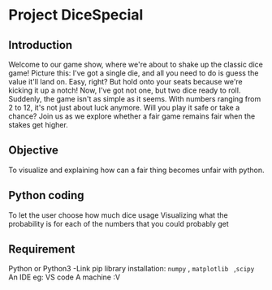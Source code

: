 # Project DiceSpecial

## Introduction
Welcome to our game show, where we're about to shake up the classic dice game! Picture this: I've got a single die, and all you need to do is guess the value it'll land on. Easy, right? But hold onto your seats because we're kicking it up a notch! Now, I've got not one, but two dice ready to roll. Suddenly, the game isn't as simple as it seems. With numbers ranging from 2 to 12, it's not just about luck anymore. Will you play it safe or take a chance? Join us as we explore whether a fair game remains fair when the stakes get higher.

## Objective
To visualize and explaining how can a fair thing becomes unfair with python.

## Python coding 
To let the user choose how much dice usage
Visualizing what the probability is for each of the numbers that you could probably get

## Requirement
Python or Python3 -Link
    pip library installation: `numpy` , `matplotlib ` ,`scipy`
An IDE eg: VS code
A machine :V